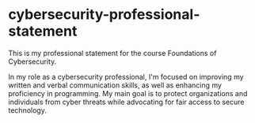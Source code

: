 # cybersecurity-professional-statement

This is my professional statement for the course Foundations of Cybersecurity.

In my role as a cybersecurity professional, I'm focused on improving my written and verbal communication skills, as well as enhancing my proficiency in programming. My main goal is to protect organizations and individuals from cyber threats while advocating for fair access to secure technology.
